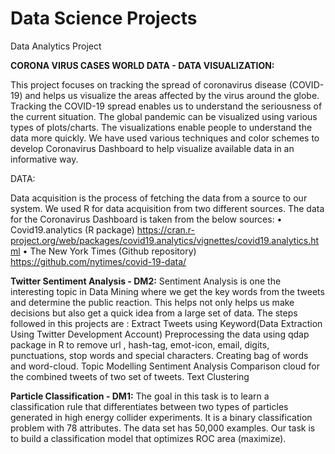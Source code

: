 # Data Science Projects
Data Analytics Project

**CORONA VIRUS CASES WORLD DATA - DATA VISUALIZATION:**

This project focuses on tracking the spread of coronavirus disease (COVID-19) and helps us visualize the areas affected by the virus around the globe. Tracking the COVID-19 spread enables us to understand the seriousness of the current situation. The global pandemic can be visualized using various types of plots/charts. The visualizations enable people to understand the data more quickly. We have used various techniques and color schemes to develop Coronavirus Dashboard to help visualize available data in an informative way.

DATA:

Data acquisition is the process of fetching the data from a source to our system. We used R for data acquisition from two different sources. The data for the Coronavirus Dashboard is taken from the below sources:
•	Covid19.analytics (R package)
https://cran.r-project.org/web/packages/covid19.analytics/vignettes/covid19.analytics.html
•	The New York Times (Github repository)
https://github.com/nytimes/covid-19-data/

**Twitter Sentiment Analysis - DM2:**
Sentiment Analysis is one the interesting topic in Data Mining where we get the key words from the tweets and determine the public reaction. This helps not only helps us make decisions but also get a quick idea from a large set of data.
The steps followed in this projects are :
Extract Tweets using Keyword(Data Extraction Using Twitter Development Account)
Preprocessing the data using qdap package in R to remove url , hash-tag, emot-icon, email, digits, punctuations, stop words and special characters.
Creating bag of words and word-cloud.
Topic Modelling
Sentiment Analysis
Comparison cloud for the combined tweets of two set of tweets.
Text Clustering

**Particle Classification - DM1:**
The goal in this task is to learn a classification rule that differentiates between two types of particles generated in high energy collider experiments. It is a binary classification problem with 78 attributes. The data set has 50,000 examples. Our task is to build a classification model that optimizes ROC area (maximize).
